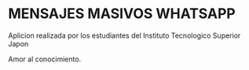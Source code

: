# MENSAJES MASIVOS WHATSAPP

Aplicion realizada por los estudiantes del Instituto Tecnologico Superior Japon

Amor al conocimiento.

